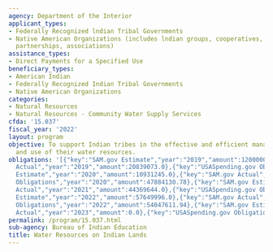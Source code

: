 ```yaml
---
agency: Department of the Interior
applicant_types:
- Federally Recognized lndian Tribal Governments
- Native American Organizations (includes lndian groups, cooperatives, corporations,
  partnerships, associations)
assistance_types:
- Direct Payments for a Specified Use
beneficiary_types:
- American Indian
- Federally Recognized Indian Tribal Governments
- Native American Organizations
categories:
- Natural Resources
- Natural Resources - Community Water Supply Services
cfda: '15.037'
fiscal_year: '2022'
layout: program
objective: To support Indian tribes in the effective and efficient management, planning,
  and use of their water resources.
obligations: '[{"key":"SAM.gov Estimate","year":"2019","amount":12000000.0},{"key":"SAM.gov
  Actual","year":"2019","amount":20839073.0},{"key":"USASpending.gov Obligations","year":"2019","amount":39345893.56},{"key":"SAM.gov
  Estimate","year":"2020","amount":10931245.0},{"key":"SAM.gov Actual","year":"2020","amount":15301922.11},{"key":"USASpending.gov
  Obligations","year":"2020","amount":47884130.78},{"key":"SAM.gov Estimate","year":"2021","amount":10721704.0},{"key":"SAM.gov
  Actual","year":"2021","amount":44369644.0},{"key":"USASpending.gov Obligations","year":"2021","amount":44722949.62},{"key":"SAM.gov
  Estimate","year":"2022","amount":57649996.0},{"key":"SAM.gov Actual","year":"2022","amount":5570507.0},{"key":"USASpending.gov
  Obligations","year":"2022","amount":54047611.94},{"key":"SAM.gov Estimate","year":"2023","amount":3993875.0},{"key":"SAM.gov
  Actual","year":"2023","amount":0.0},{"key":"USASpending.gov Obligations","year":"2023","amount":27443349.6}]'
permalink: /program/15.037.html
sub-agency: Bureau of Indian Education
title: Water Resources on Indian Lands
---
```

